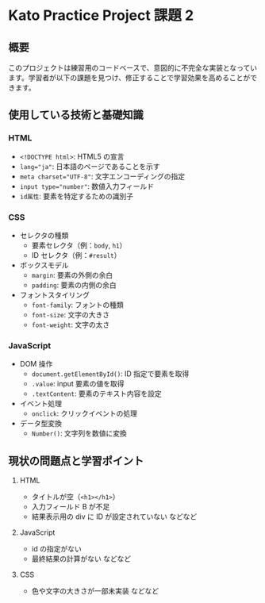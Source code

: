 # Kato Practice Project 課題 2

## 概要

このプロジェクトは練習用のコードベースで、意図的に不完全な実装となっています。学習者が以下の課題を見つけ、修正することで学習効果を高めることができます。

## 使用している技術と基礎知識

### HTML

- `<!DOCTYPE html>`: HTML5 の宣言
- `lang="ja"`: 日本語のページであることを示す
- `meta charset="UTF-8"`: 文字エンコーディングの指定
- `input type="number"`: 数値入力フィールド
- `id属性`: 要素を特定するための識別子

### CSS

- セレクタの種類
  - 要素セレクタ（例：`body`, `h1`）
  - ID セレクタ（例：`#result`）
- ボックスモデル
  - `margin`: 要素の外側の余白
  - `padding`: 要素の内側の余白
- フォントスタイリング
  - `font-family`: フォントの種類
  - `font-size`: 文字の大きさ
  - `font-weight`: 文字の太さ

### JavaScript

- DOM 操作
  - `document.getElementById()`: ID 指定で要素を取得
  - `.value`: input 要素の値を取得
  - `.textContent`: 要素のテキスト内容を設定
- イベント処理
  - `onclick`: クリックイベントの処理
- データ型変換
  - `Number()`: 文字列を数値に変換

## 現状の問題点と学習ポイント

1. HTML

   - タイトルが空（`<h1></h1>`）
   - 入力フィールド B が不足
   - 結果表示用の div に ID が設定されていない
     などなど

2. JavaScript

   - id の指定がない
   - 最終結果の計算がない
     などなど

3. CSS
   - 色や文字の大きさが一部未実装
     などなど
